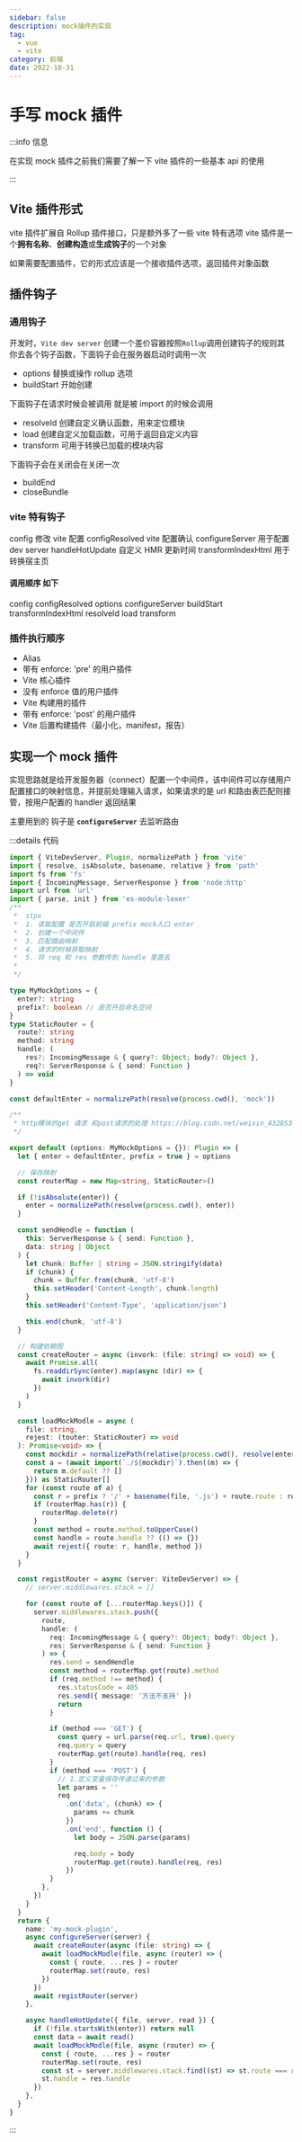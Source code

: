 ```yaml
---
sidebar: false
description: mock插件的实现
tag:
  - vue
  - vite
category: 前端
date: 2022-10-31
---
```


# 手写 mock 插件

:::info 信息

在实现 mock 插件之前我们需要了解一下 vite 插件的一些基本 api 的使用

:::

## Vite 插件形式

vite 插件扩展自 Rollup 插件接口，只是额外多了一些 vite 特有选项
vite 插件是一个**拥有名称**、**创建构造**或**生成钩子**的一个对象

如果需要配置插件，它的形式应该是一个接收插件选项，返回插件对象函数

## 插件钩子

### 通用钩子

开发时，`Vite dev server` 创建一个差价容器按照`Rollup`调用创建钩子的规则其你去各个钩子函数，下面钩子会在服务器启动时调用一次

- options 替换或操作 rollup 选项
- buildStart 开始创建

下面钩子在请求时候会被调用 就是被 import 的时候会调用

- resolveId 创建自定义确认函数，用来定位模块
- load 创建自定义加载函数，可用于返回自定义内容
- transform 可用于转换已加载的模块内容

下面钩子会在关闭会在关闭一次

- buildEnd
- closeBundle

### vite 特有钩子

config 修改 vite 配置
configResolved vite 配置确认
configureServer 用于配置 dev server
handleHotUpdate 自定义 HMR 更新时间
transformIndexHtml 用于转换宿主页

#### 调用顺序 如下

config
configResolved
options
configureServer
buildStart
transformIndexHtml
resolveId
load
transform

### 插件执行顺序

- Alias
- 带有 enforce: 'pre' 的用户插件
- Vite 核心插件
- 没有 enforce 值的用户插件
- Vite 构建用的插件
- 带有 enforce: 'post' 的用户插件
- Vite 后置构建插件（最小化，manifest，报告）

## 实现一个 mock 插件

实现思路就是给开发服务器（connect）配置一个中间件，该中间件可以存储用户配置接口的映射信息，并提前处理输入请求，如果请求的是 url 和路由表匹配则接管，按用户配置的 handler 返回结果

主要用到的 钩子是 **`configureServer`** 去监听路由

:::details 代码

```typescript
import { ViteDevServer, Plugin, normalizePath } from 'vite'
import { resolve, isAbsolute, basename, relative } from 'path'
import fs from 'fs'
import { IncomingMessage, ServerResponse } from 'node:http'
import url from 'url'
import { parse, init } from 'es-module-lexer'
/**
 *  stps
 *  1. 读取配置 是否开启前缀 prefix mock入口 enter
 *  2. 创建一个中间件
 *  3. 匹配路由映射
 *  4. 请求的时候获取映射
 *  5. 将 req 和 res 参数传到 handle 里面去
 *
 */

type MyMockOptions = {
  enter?: string
  prefix?: boolean // 是否开启命名空间
}
type StaticRouter = {
  route?: string
  method: string
  handle: (
    res?: IncomingMessage & { query?: Object; body?: Object },
    req?: ServerResponse & { send: Function }
  ) => void
}

const defaultEnter = normalizePath(resolve(process.cwd(), 'mock'))

/**
 * http模块的get 请求 和post请求的处理 https://blog.csdn.net/weixin_43285360/article/details/121512719
 */

export default (options: MyMockOptions = {}): Plugin => {
  let { enter = defaultEnter, prefix = true } = options

  // 保存映射
  const routerMap = new Map<string, StaticRouter>()

  if (!isAbsolute(enter)) {
    enter = normalizePath(resolve(process.cwd(), enter))
  }

  const sendHendle = function (
    this: ServerResponse & { send: Function },
    data: string | Object
  ) {
    let chunk: Buffer | string = JSON.stringify(data)
    if (chunk) {
      chunk = Buffer.from(chunk, 'utf-8')
      this.setHeader('Content-Length', chunk.length)
    }
    this.setHeader('Content-Type', 'application/json')

    this.end(chunk, 'utf-8')
  }

  // 构建依赖图
  const createRouter = async (invork: (file: string) => void) => {
    await Promise.all(
      fs.readdirSync(enter).map(async (dir) => {
        await invork(dir)
      })
    )
  }

  const loadMockModle = async (
    file: string,
    rejest: (touter: StaticRouter) => void
  ): Promise<void> => {
    const mockdir = normalizePath(relative(process.cwd(), resolve(enter, file)))
    const a = (await import(`./${mockdir}`).then((m) => {
      return m.default ?? []
    })) as StaticRouter[]
    for (const route of a) {
      const r = prefix ? '/' + basename(file, '.js') + route.route : route.route
      if (routerMap.has(r)) {
        routerMap.delete(r)
      }
      const method = route.method.toUpperCase()
      const handle = route.handle ?? (() => {})
      await rejest({ route: r, handle, method })
    }
  }

  const registRouter = async (server: ViteDevServer) => {
    // server.middlewares.stack = []

    for (const route of [...routerMap.keys()]) {
      server.middlewares.stack.push({
        route,
        handle: (
          req: IncomingMessage & { query?: Object; body?: Object },
          res: ServerResponse & { send: Function }
        ) => {
          res.send = sendHendle
          const method = routerMap.get(route).method
          if (req.method !== method) {
            res.statusCode = 405
            res.send({ message: '方法不支持' })
            return
          }

          if (method === 'GET') {
            const query = url.parse(req.url, true).query
            req.query = query
            routerMap.get(route).handle(req, res)
          }
          if (method === 'POST') {
            // 1.定义变量保存传递过来的参数
            let params = ''
            req
              .on('data', (chunk) => {
                params += chunk
              })
              .on('end', function () {
                let body = JSON.parse(params)

                req.body = body
                routerMap.get(route).handle(req, res)
              })
          }
        },
      })
    }
  }
  return {
    name: 'my-mock-plugin',
    async configureServer(server) {
      await createRouter(async (file: string) => {
        await loadMockModle(file, async (router) => {
          const { route, ...res } = router
          routerMap.set(route, res)
        })
      })
      await registRouter(server)
    },

    async handleHotUpdate({ file, server, read }) {
      if (!file.startsWith(enter)) return null
      const data = await read()
      await loadMockModle(file, async (router) => {
        const { route, ...res } = router
        routerMap.set(route, res)
        const st = server.middlewares.stack.find((st) => st.route === route)
        st.handle = res.handle
      })
    },
  }
}
```

:::
